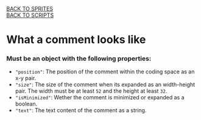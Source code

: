 [BACK TO SPRITES](sprites.md)  
[BACK TO SCRIPTS](scripts.md)  

# What a comment looks like
### Must be an object with the following properties:
* `"position"`: The position of the comment within the coding space as an x-y pair.
* `"size"`: The size of the comment when its expanded as an width-height pair. The width must be at least `52` and the height at least `32`. 
* `"isMinimized"`: Wether the comment is minimized or expanded as a boolean. 
* `"text"`: The text content of the comment as a string.
